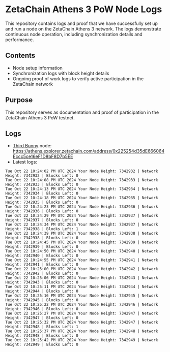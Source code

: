 # ZetaChain Athens 3 PoW Node Logs
This repository contains logs and proof that we have successfully set up and run a node on the ZetaChain Athens 3 network. The logs demonstrate continuous node operation, including synchronization details and performance.

## Contents
- Node setup information
- Synchronization logs with block height details
- Ongoing proof of work logs to verify active participation in the ZetaChain network

## Purpose
This repository serves as documentation and proof of participation in the ZetaChain Athens 3 PoW testnet.

## Logs

- [Third Bunny](https://thirdbunny.xyz/) node: https://athens.explorer.zetachain.com/address/0x225254d35dE666064Eccc5ce16eF1D8bF8D7b5EE
- Latest logs:
```
Tue Oct 22 10:24:02 PM UTC 2024 Your Node Height: 7342932 | Network Height: 7342932 | Blocks Left: 0
Tue Oct 22 10:24:08 PM UTC 2024 Your Node Height: 7342933 | Network Height: 7342933 | Blocks Left: 0
Tue Oct 22 10:24:13 PM UTC 2024 Your Node Height: 7342934 | Network Height: 7342934 | Blocks Left: 0
Tue Oct 22 10:24:18 PM UTC 2024 Your Node Height: 7342935 | Network Height: 7342935 | Blocks Left: 0
Tue Oct 22 10:24:23 PM UTC 2024 Your Node Height: 7342936 | Network Height: 7342936 | Blocks Left: 0
Tue Oct 22 10:24:29 PM UTC 2024 Your Node Height: 7342937 | Network Height: 7342937 | Blocks Left: 0
Tue Oct 22 10:24:34 PM UTC 2024 Your Node Height: 7342937 | Network Height: 7342938 | Blocks Left: 1
Tue Oct 22 10:24:39 PM UTC 2024 Your Node Height: 7342938 | Network Height: 7342938 | Blocks Left: 0
Tue Oct 22 10:24:45 PM UTC 2024 Your Node Height: 7342939 | Network Height: 7342939 | Blocks Left: 0
Tue Oct 22 10:24:50 PM UTC 2024 Your Node Height: 7342940 | Network Height: 7342940 | Blocks Left: 0
Tue Oct 22 10:24:55 PM UTC 2024 Your Node Height: 7342941 | Network Height: 7342941 | Blocks Left: 0
Tue Oct 22 10:25:00 PM UTC 2024 Your Node Height: 7342942 | Network Height: 7342942 | Blocks Left: 0
Tue Oct 22 10:25:06 PM UTC 2024 Your Node Height: 7342943 | Network Height: 7342943 | Blocks Left: 0
Tue Oct 22 10:25:11 PM UTC 2024 Your Node Height: 7342944 | Network Height: 7342944 | Blocks Left: 0
Tue Oct 22 10:25:16 PM UTC 2024 Your Node Height: 7342945 | Network Height: 7342945 | Blocks Left: 0
Tue Oct 22 10:25:22 PM UTC 2024 Your Node Height: 7342946 | Network Height: 7342946 | Blocks Left: 0
Tue Oct 22 10:25:27 PM UTC 2024 Your Node Height: 7342947 | Network Height: 7342947 | Blocks Left: 0
Tue Oct 22 10:25:32 PM UTC 2024 Your Node Height: 7342947 | Network Height: 7342948 | Blocks Left: 1
Tue Oct 22 10:25:37 PM UTC 2024 Your Node Height: 7342948 | Network Height: 7342948 | Blocks Left: 0
Tue Oct 22 10:25:42 PM UTC 2024 Your Node Height: 7342949 | Network Height: 7342949 | Blocks Left: 0
```
